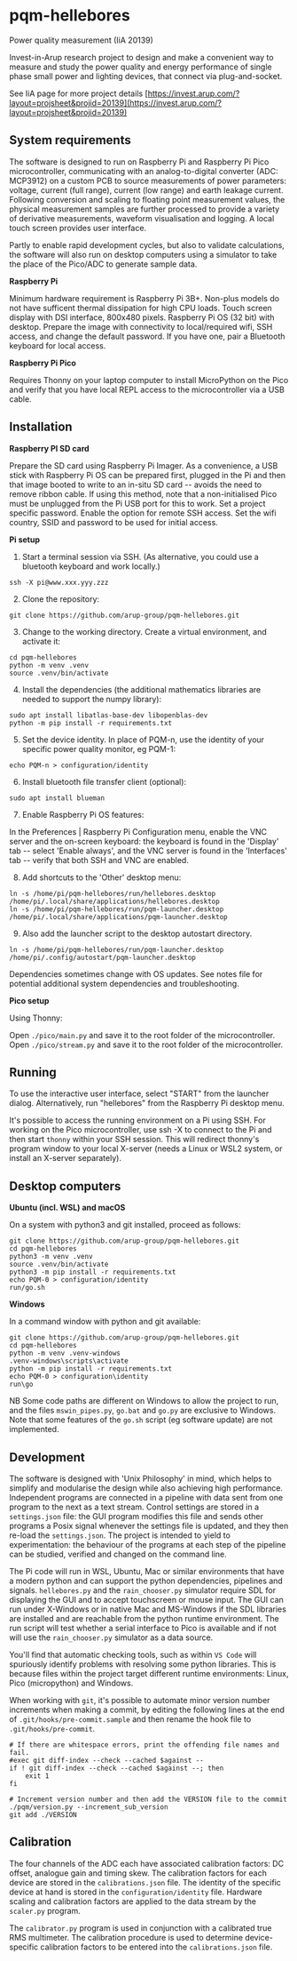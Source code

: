 # pqm-hellebores
Power quality measurement (IiA 20139)

Invest-in-Arup research project to design and make a convenient way to measure and study the power quality and energy performance of single phase small power and lighting devices, that connect via plug-and-socket.

See IiA page for more project details [https://invest.arup.com/?layout=projsheet&projid=20139](https://invest.arup.com/?layout=projsheet&projid=20139)

## System requirements
The software is designed to run on Raspberry Pi and Raspberry Pi Pico microcontroller, communicating with an analog-to-digital converter (ADC: MCP3912) on a custom PCB to source measurements of power parameters: voltage, current (full range), current (low range) and earth leakage current. Following conversion and scaling to floating point measurement values, the physical measurement samples are further processed to provide a variety of derivative measurements, waveform visualisation and logging. A local touch screen provides user interface.

Partly to enable rapid development cycles, but also to validate calculations, the software will also run on desktop computers using a simulator to take the place of the Pico/ADC to generate sample data.

**Raspberry Pi**  

Minimum hardware requirement is Raspberry Pi 3B+. Non-plus models do not have sufficent thermal dissipation for high CPU loads. Touch screen display with DSI interface, 800x480 pixels. Raspberry Pi OS (32 bit) with desktop. Prepare the image with connectivity to local/required wifi, SSH access, and change the default password. If you have one, pair a Bluetooth keyboard for local access.

**Raspberry Pi Pico**  

Requires Thonny on your laptop computer to install MicroPython on the Pico and verify that you have local REPL access to the microcontroller via a USB cable.

## Installation
**Raspberry PI SD card**

Prepare the SD card using Raspberry Pi Imager. As a convenience, a USB stick with Raspberry Pi OS can be prepared first, plugged in the Pi and then that image booted to write to an in-situ SD card -- avoids the need to remove ribbon cable. If using this method, note that a non-initialised Pico must be unplugged from the Pi USB port for this to work.
Set a project specific password.
Enable the option for remote SSH access.
Set the wifi country, SSID and password to be used for initial access.

**Pi setup**  

1. Start a terminal session via SSH. (As alternative, you could use a bluetooth keyboard and work locally.)
```
ssh -X pi@www.xxx.yyy.zzz
```

2. Clone the repository:  
```
git clone https://github.com/arup-group/pqm-hellebores.git
```

3. Change to the working directory. Create a virtual environment, and activate it:
```
cd pqm-hellebores
python -m venv .venv
source .venv/bin/activate
```

4. Install the dependencies (the additional mathematics libraries are needed to support the numpy library):
```
sudo apt install libatlas-base-dev libopenblas-dev
python -m pip install -r requirements.txt
```

5. Set the device identity. In place of PQM-n, use the identity of your specific power quality monitor, eg PQM-1:
```
echo PQM-n > configuration/identity
```

6. Install bluetooth file transfer client (optional):
```
sudo apt install blueman
```

7. Enable Raspberry Pi OS features:

In the Preferences | Raspberry Pi Configuration menu, enable the VNC server and the on-screen keyboard: the keyboard is found in the 'Display' tab -- select 'Enable always', and the VNC server is found in the 'Interfaces' tab -- verify that both SSH and VNC are enabled.

8. Add shortcuts to the 'Other' desktop menu:
```
ln -s /home/pi/pqm-hellebores/run/hellebores.desktop /home/pi/.local/share/applications/hellebores.desktop
ln -s /home/pi/pqm-hellebores/run/pqm-launcher.desktop /home/pi/.local/share/applications/pqm-launcher.desktop
```

9. Also add the launcher script to the desktop autostart directory.
```
ln -s /home/pi/pqm-hellebores/run/pqm-launcher.desktop /home/pi/.config/autostart/pqm-launcher.desktop
```

Dependencies sometimes change with OS updates. See notes file for potential additional system dependencies and troubleshooting.
  
**Pico setup**  

Using Thonny:

Open `./pico/main.py` and save it to the root folder of the microcontroller.
Open `./pico/stream.py` and save it to the root folder of the microcontroller.

## Running
To use the interactive user interface, select "START" from the launcher dialog. Alternatively, run "hellebores" from the Raspberry Pi desktop menu.

It's possible to access the running environment on a Pi using SSH. For working on the Pico microcontroller, use ssh -X to connect to the Pi and then start `thonny` within your SSH session. This will redirect thonny's program window to your local X-server (needs a Linux or WSL2 system, or install an X-server separately).

## Desktop computers
**Ubuntu (incl. WSL) and macOS**

On a system with python3 and git installed, proceed as follows:
```
git clone https://github.com/arup-group/pqm-hellebores.git
cd pqm-hellebores
python3 -m venv .venv
source .venv/bin/activate
python3 -m pip install -r requirements.txt
echo PQM-0 > configuration/identity
run/go.sh
```

**Windows**

In a command window with python and git available:
```
git clone https://github.com/arup-group/pqm-hellebores.git
cd pqm-hellebores
python -m venv .venv-windows
.venv-windows\scripts\activate
python -m pip install -r requirements.txt
echo PQM-0 > configuration\identity
run\go
```

NB Some code paths are different on Windows to allow the project to run, and the files `mswin_pipes.py`, `go.bat` and `go.py` are exclusive to Windows. Note that some features of the `go.sh` script (eg software update) are not implemented.


## Development

The software is designed with 'Unix Philosophy' in mind, which helps to simplify and modularise the design while also achieving high performance. Independent programs are connected in a pipeline with data sent from one program to the next as a text stream. Control settings are stored in a `settings.json` file: the GUI program modifies this file and sends other programs a Posix signal whenever the settings file is updated, and they then re-load the `settings.json`. The project is intended to yield to experimentation: the behaviour of the programs at each step of the pipeline can be studied, verified and changed on the command line.

The Pi code will run in WSL, Ubuntu, Mac or similar environments that have a modern python and can support the python dependencies, pipelines and signals. `hellebores.py` and the `rain_chooser.py` simulator require SDL for displaying the GUI and to accept touchscreen or mouse input. The GUI can run under X-Windows or in native Mac and MS-Windows if the SDL libraries are installed and are reachable from the python runtime environment. The run script will test whether a serial interface to Pico is available and if not will use the `rain_chooser.py` simulator as a data source.

You'll find that automatic checking tools, such as within `VS Code` will spuriously identify problems with resolving some python libraries. This is because files within the project target different runtime environments: Linux, Pico (micropython) and Windows.

When working with `git`, it's possible to automate minor version number increments when making a commit, by editing the following lines at the end of `.git/hooks/pre-commit.sample` and then rename the hook file to `.git/hooks/pre-commit`.

```
# If there are whitespace errors, print the offending file names and fail.
#exec git diff-index --check --cached $against --
if ! git diff-index --check --cached $against --; then
    exit 1
fi

# Increment version number and then add the VERSION file to the commit
./pqm/version.py --increment_sub_version
git add ./VERSION
```

## Calibration

The four channels of the ADC each have associated calibration factors: DC offset, analogue gain and timing skew. The calibration factors for each device are stored in the `calibrations.json` file. The identity of the specific device at hand is stored in the `configuration/identity` file. Hardware scaling and calibration factors are applied to the data stream by the `scaler.py` program.

The `calibrator.py` program is used in conjunction with a calibrated true RMS multimeter. The calibration procedure is used to determine device-specific calibration factors to be entered into the `calibrations.json` file.

